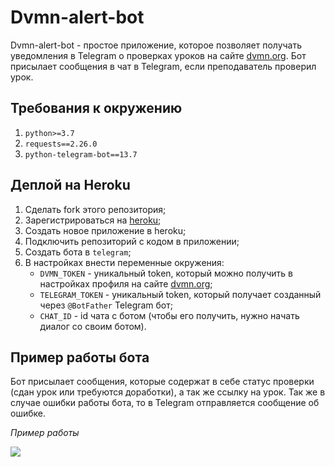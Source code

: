 # Dvmn-alert-bot
Dvmn-alert-bot - простое приложение, которое позволяет получать уведомления в Telegram о проверках уроков 
на сайте [dvmn.org](https://dvmn.org/). Бот присылает сообщения в чат в Telegram, если преподаватель проверил урок.

## Требования к окружению
1. `python>=3.7`
2. `requests==2.26.0`
3. `python-telegram-bot==13.7`

## Деплой на Heroku
1. Сделать fork этого репозитория;
2. Зарегистрироваться на [heroku](https://heroku.com/);
3. Создать новое приложение в heroku;
4. Подключить репозиторий с кодом в приложении;
5. Создать бота в `telegram`;
6. В настройках внести переменные окружения: 
    * `DVMN_TOKEN` - уникальный token, который можно получить в
    настройках профиля на сайте [dvmn.org](https://dvmn.org/);
    * `TELEGRAM_TOKEN` - уникальный token, который получает созданный через `@BotFather` Telegram бот;
    * `CHAT_ID` - id чата с ботом (чтобы его получить, нужно начать диалог со своим ботом).
    
## Пример работы бота
Бот присылает сообщения, которые содержат в себе статус проверки (сдан урок или требуются доработки),
а так же ссылку на урок. Так же в случае ошибки работы бота, то в Telegram отправляется сообщение об ошибке.

*Пример работы*

![](https://image.prntscr.com/image/_4SprbnZQ5K_mYcnbA916g.png)
